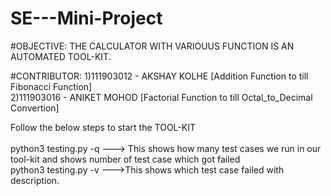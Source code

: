 # SE---Mini-Project

#OBJECTIVE:
  THE CALCULATOR WITH VARIOUUS FUNCTION IS AN AUTOMATED TOOL-KIT.
 
 
 #CONTRIBUTOR:
 1)111903012 - AKSHAY KOLHE [Addition Function to till Fibonacci Function]
<br>
 2)111903016 - ANIKET MOHOD [Factorial Function to till Octal_to_Decimal Convertion]


Follow the below steps to start the TOOL-KIT
<br>
<br>
python3 testing.py -q  ---> This shows how many test cases we run in our tool-kit and shows number of test case which got failed
<br>
python3 testing.py -v  --->This shows which test case failed with description.

